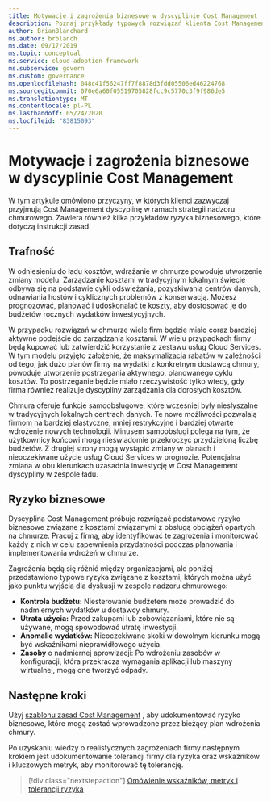 ```yaml
---
title: Motywacje i zagrożenia biznesowe w dyscyplinie Cost Management
description: Poznaj przykłady typowych rozwiązań klienta Cost Management dyscypliny w ramach strategii nadzoru chmurowego.
author: BrianBlanchard
ms.author: brblanch
ms.date: 09/17/2019
ms.topic: conceptual
ms.service: cloud-adoption-framework
ms.subservice: govern
ms.custom: governance
ms.openlocfilehash: 048c41f56247ff7f8878d3fdd05506ed46224768
ms.sourcegitcommit: 070e6a60f05519705828fcc9c5770c3f9f986de5
ms.translationtype: MT
ms.contentlocale: pl-PL
ms.lasthandoff: 05/24/2020
ms.locfileid: "83815093"
---
```

<!-- cSpell:ignore prepurchases -->

# <a name="motivations-and-business-risks-in-the-cost-management-discipline"></a>Motywacje i zagrożenia biznesowe w dyscyplinie Cost Management

W tym artykule omówiono przyczyny, w których klienci zazwyczaj przyjmują Cost Management dyscyplinę w ramach strategii nadzoru chmurowego. Zawiera również kilka przykładów ryzyka biznesowego, które dotyczą instrukcji zasad.

## <a name="relevance"></a>Trafność

W odniesieniu do ładu kosztów, wdrażanie w chmurze powoduje utworzenie zmiany modelu. Zarządzanie kosztami w tradycyjnym lokalnym świecie odbywa się na podstawie cykli odświeżania, pozyskiwania centrów danych, odnawiania hostów i cyklicznych problemów z konserwacją. Możesz prognozować, planować i udoskonalać te koszty, aby dostosować je do budżetów rocznych wydatków inwestycyjnych.

W przypadku rozwiązań w chmurze wiele firm będzie miało coraz bardziej aktywne podejście do zarządzania kosztami. W wielu przypadkach firmy będą kupować lub zatwierdzić korzystanie z zestawu usług Cloud Services. W tym modelu przyjęto założenie, że maksymalizacja rabatów w zależności od tego, jak dużo planów firmy na wydatki z konkretnym dostawcą chmury, powoduje utworzenie postrzegania aktywnego, planowanego cyklu kosztów. To postrzeganie będzie miało rzeczywistość tylko wtedy, gdy firma również realizuje dyscypliny zarządzania dla dorosłych kosztów.

Chmura oferuje funkcje samoobsługowe, które wcześniej były niesłyszalne w tradycyjnych lokalnych centrach danych. Te nowe możliwości pozwalają firmom na bardziej elastyczne, mniej restrykcyjne i bardziej otwarte wdrożenie nowych technologii. Minusem samoobsługi polega na tym, że użytkownicy końcowi mogą nieświadomie przekroczyć przydzieloną liczbę budżetów. Z drugiej strony mogą wystąpić zmiany w planach i nieoczekiwane użycie usług Cloud Services w prognozie. Potencjalna zmiana w obu kierunkach uzasadnia inwestycję w Cost Management dyscypliny w zespole ładu.

## <a name="business-risk"></a>Ryzyko biznesowe

Dyscyplina Cost Management próbuje rozwiązać podstawowe ryzyko biznesowe związane z kosztami związanymi z obsługą obciążeń opartych na chmurze. Pracuj z firmą, aby identyfikować te zagrożenia i monitorować każdy z nich w celu zapewnienia przydatności podczas planowania i implementowania wdrożeń w chmurze.

Zagrożenia będą się różnić między organizacjami, ale poniżej przedstawiono typowe ryzyka związane z kosztami, których można użyć jako punktu wyjścia dla dyskusji w zespole nadzoru chmurowego:

- **Kontrola budżetu:** Niesterowanie budżetem może prowadzić do nadmiernych wydatków u dostawcy chmury.
- **Utrata użycia:** Przed zakupami lub zobowiązaniami, które nie są używane, mogą spowodować utratę inwestycji.
- **Anomalie wydatków:** Nieoczekiwane skoki w dowolnym kierunku mogą być wskaźnikami nieprawidłowego użycia.
- **Zasoby** o nadmiernej aprowizacji: Po wdrożeniu zasobów w konfiguracji, która przekracza wymagania aplikacji lub maszyny wirtualnej, mogą one tworzyć odpady.

## <a name="next-steps"></a>Następne kroki

Użyj [szablonu zasad Cost Management](./template.md) , aby udokumentować ryzyko biznesowe, które mogą zostać wprowadzone przez bieżący plan wdrożenia chmury.

Po uzyskaniu wiedzy o realistycznych zagrożeniach firmy następnym krokiem jest udokumentowanie tolerancji firmy dla ryzyka oraz wskaźników i kluczowych metryk, aby monitorować tę tolerancję.

> [!div class="nextstepaction"]
> [Omówienie wskaźników, metryk i tolerancji ryzyka](./metrics-tolerance.md)

